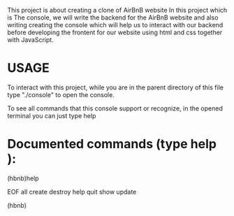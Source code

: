 This project is about creating a clone of AirBnB website
In this project which is The console, we will write the backend for the AirBnB website
and also writing creating the console which will help us to interact with our backend before developing the frontent for our website using html and css together with JavaScript.

# USAGE

To interact with this project, while you are in the parent directory of this file type "./console" to open the console.

To see all commands that this console support or recognize, in the opened terminal you can just type help

# Documented commands (type help <topic>):
  
  (hbnb)help

EOF all create destroy help quit show update

(hbnb)
